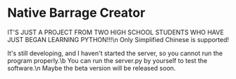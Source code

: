 # Native Barrage Creator
IT'S JUST A PROJECT FROM TWO HIGH SCHOOL STUDENTS WHO HAVE JUST BEGAN LEARNING PYTHON!!!\n
Only Simplified Chinese is supported!

It's still developing, and I haven't started the server, so you cannot run the program properly.\b
You can run the server.py by yourself to test the software.\n
Maybe the beta version will be released soon.
